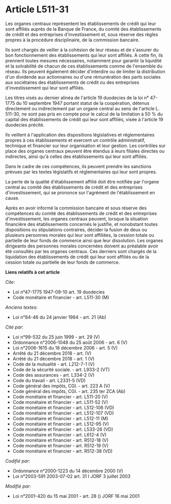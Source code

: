 # Article L511-31

Les organes centraux représentent les établissements de crédit qui leur sont affiliés auprès de la Banque de France, du
comité des établissements de crédit et des entreprises d'investissement et, sous réserve des règles propres à la procédure
disciplinaire, de la commission bancaire.

Ils sont chargés de veiller à la cohésion de leur réseau et de s'assurer du bon fonctionnement des établissements qui leur
sont affiliés. A cette fin, ils prennent toutes mesures nécessaires, notamment pour garantir la liquidité et la solvabilité
de chacun de ces établissements comme de l'ensemble du réseau. Ils peuvent également décider d'interdire ou de limiter la
distribution d'un dividende aux actionnaires ou d'une rémunération des parts sociales aux sociétaires des établissements de
crédit ou des entreprises d'investissement qui leur sont affiliés.

Les titres visés au dernier alinéa de l'article 19 duodecies de la loi n° 47-1775 du 10 septembre 1947 portant statut de la
coopération, détenus directement ou indirectement par un organe central au sens de l'article L. 511-30, ne sont pas pris en
compte pour le calcul de la limitation à 50 % du capital des établissements de crédit qui leur sont affiliés, visée à
l'article 19 duodecies précité.

Ils veillent à l'application des dispositions législatives et réglementaires propres à ces établissements et exercent un
contrôle administratif, technique et financier sur leur organisation et leur gestion. Les contrôles sur place des organes
centraux peuvent être étendus à leurs filiales directes ou indirectes, ainsi qu'à celles des établissements qui leur sont
affiliés.

Dans le cadre de ces compétences, ils peuvent prendre les sanctions prévues par les textes législatifs et réglementaires qui
leur sont propres.

La perte de la qualité d'établissement affilié doit être notifiée par l'organe central au comité des établissements de crédit
et des entreprises d'investissement, qui se prononce sur l'agrément de l'établissement en cause.

Après en avoir informé la commission bancaire et sous réserve des compétences du comité des établissements de crédit et des
entreprises d'investissement, les organes centraux peuvent, lorsque la situation financière des établissements concernés le
justifie, et nonobstant toutes dispositions ou stipulations contraires, décider la fusion de deux ou plusieurs personnes
morales qui leur sont affiliées, la cession totale ou partielle de leur fonds de commerce ainsi que leur dissolution. Les
organes dirigeants des personnes morales concernées doivent au préalable avoir été consultés par les organes centraux. Ces
derniers sont chargés de la liquidation des établissements de crédit qui leur sont affiliés ou de la cession totale ou
partielle de leur fonds de commerce.

**Liens relatifs à cet article**

_Cite_:

  - Loi n°47-1775 1947-09-10 art. 19 duodecies
  - Code monétaire et financier - art. L511-30 (M)

_Anciens textes_:

  - Loi n°84-46 du 24 janvier 1984 - art. 21 (Ab)

_Cité par_:

  - Loi n°99-532 du 25 juin 1999 - art. 29 (V)
  - Ordonnance n°2006-1048 du 25 août 2006 - art. 6 (V)
  - Loi n°2006-1615 du 18 décembre 2006 - art. 5 (V)
  - Arrêté du 21 décembre 2018 - art. (V)
  - Arrêté du 21 décembre 2018 - art. 1 (V)
  - Code de la mutualité - art. L212-7-1 (V)
  - Code de la sécurité sociale. - art. L933-2 (VT)
  - Code des assurances - art. L334-2 (V)
  - Code du travail - art. L2331-5 (VD)
  - Code général des impôts, CGI. - art. 223 A (V)
  - Code général des impôts, CGI. - art. 235 ter ZCA (Ab)
  - Code monétaire et financier - art. L511-20 (V)
  - Code monétaire et financier - art. L511-52 (V)
  - Code monétaire et financier - art. L512-106 (VD)
  - Code monétaire et financier - art. L512-107 (VD)
  - Code monétaire et financier - art. L512-11 (M)
  - Code monétaire et financier - art. L512-95 (V)
  - Code monétaire et financier - art. L533-26 (VD)
  - Code monétaire et financier - art. L612-4 (V)
  - Code monétaire et financier - art. R512-18 (V)
  - Code monétaire et financier - art. R512-19 (V)
  - Code monétaire et financier - art. R512-38 (VD)

_Codifié par_:

  - Ordonnance n°2000-1223 du 14 décembre 2000 (V)
  - Loi n°2003-591 2003-07-02 art. 31 I JORF 3 juillet 2003

_Modifié par_:

  - Loi n°2001-420 du 15 mai 2001 - art. 28 () JORF 16 mai 2001
